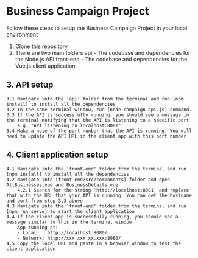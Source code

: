 # Business Campaign Project

Follow these steps to setup the Business Campaign Project in your local environment

1. Clone this repository
2. There are two main folders
    api - The codebase and dependencies for the Node.js API
    front-end - The codebase and dependencies for the Vue.js client application

## 3. API setup
    3.1 Navigate into the 'api' folder from the terminal and run [npm install] to install all the dependencies
    3.2 In the same terminal window, run [node campaign-api.js] command.
    3.3 If the API is successfully running, you should see a message in the terminal notifying that the API is listening to a specific port
        e.g. "API listening on localhost:8081"
    3.4 Make a note of the port number that the API is running. You will need to update the API URL in the client app with this port number

## 4. Client application setup
    4.1 Navigate into the 'front-end' folder from the terminal and run [npm install] to install all the dependencies
    4.2 Navigate into [front-end/src/components] folder and open AllBusinesses.vue and BusinessDetails.vue
        4.2.1 Search for the string 'http://localhost:8081' and replace that with the URL that your API is running. You can get the hostname and port from step 3.3 above
    4.3 Navigate into the 'front-end' folder from the terminal and run [npm run serve] to start the client application
    4.4 If the client app is successfully running, you should see a message similar to this in the terminal window
        App running at:
        - Local:   http://localhost:8080/
        - Network: http://xxx.xxx.xx.xxx:8080/
    4.5 Copy the local URL and paste in a browser window to test the client application
